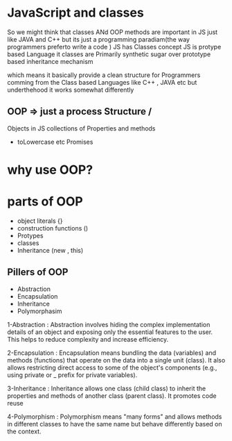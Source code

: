 # JavaScript and classes
So we  might think that classes ANd OOP methods are 
important in JS just like JAVA and C++ but its just 
a programming paradiam(the way programmers preferto write a code ) 
JS has Classes concept JS is protype based Language
it classes are Primarily synthetic sugar over 
prototype based inheritance mechanism

which means it basically provide a clean structure for 
Programmers comming from the Class based Languages like 
C++ , JAVA etc 
but underthehood it works somewhat differently 

## OOP => just a process Structure / 
Objects in JS 
collections of Properties and methods
- toLowercase etc Promises 

#  why use OOP?

# parts of OOP 
- object literals {}
- construction functions ()
- Protypes 
- classes
- Inheritance (new , this)

## Pillers of  OOP 
- Abstraction 
- Encapsulation 
- Inheritance
- Polymorphasim

1-Abstraction :
Abstraction involves hiding the complex implementation details of an object and exposing only the essential features to the user. This helps to reduce complexity and increase efficiency.


2-Encapsulation : 
Encapsulation means bundling the data (variables) and methods (functions) that operate on the data into a single unit (class). It also allows restricting direct access to some of the object's components (e.g., using private or _ prefix for private variables).


3-Inheritance :
Inheritance allows one class (child class) to inherit the properties and methods of another class (parent class). It promotes code reuse

4-Polymorphism : 
Polymorphism means "many forms" and allows methods in different classes to have the same name but behave differently based on the context.